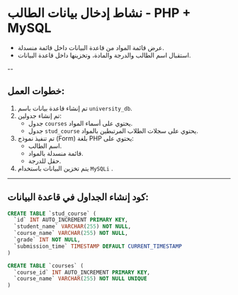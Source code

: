 # نشاط إدخال بيانات الطالب - PHP + MySQL

- عرض قائمة المواد من قاعدة البيانات داخل قائمة منسدلة.
- استقبال اسم الطالب والدرجة والمادة، وتخزينها داخل قاعدة البيانات.

--

## خطوات العمل:

1. تم إنشاء قاعدة بيانات باسم `university_db`.
2. تم إنشاء جدولين:
   - جدول `courses` يحتوي على أسماء المواد.
   - جدول `stud_course` يحتوي على سجلات الطلاب المرتبطين بالمواد.
3. تم تنفيذ نموذج (Form) بلغة PHP يحتوي على:
   - اسم الطالب.
   - قائمة منسدلة بالمواد.
   - حقل للدرجة.
4. يتم تخزين البيانات باستخدام `MySQLi` .

---

## كود إنشاء الجداول في قاعدة البيانات:

```sql
CREATE TABLE `stud_course` (
  `id` INT AUTO_INCREMENT PRIMARY KEY,
  `student_name` VARCHAR(255) NOT NULL,
  `course_name` VARCHAR(255) NOT NULL,
  `grade` INT NOT NULL,
  `submission_time` TIMESTAMP DEFAULT CURRENT_TIMESTAMP
) 

CREATE TABLE `courses` (
  `course_id` INT AUTO_INCREMENT PRIMARY KEY,
  `course_name` VARCHAR(255) NOT NULL UNIQUE
)

